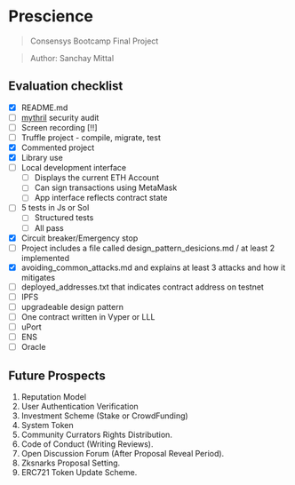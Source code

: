# Prescience
>Consensys Bootcamp Final Project

>Author: Sanchay Mittal



## Evaluation checklist

- [x] README.md
- [ ] [mythril](https://github.com/ConsenSys/mythril) security audit
- [ ] Screen recording [!!]
- [ ] Truffle project - compile, migrate, test
- [x] Commented project
- [x] Library use
- [ ] Local development interface
    - [ ] Displays the current ETH Account
    - [ ] Can sign transactions using MetaMask
    - [ ] App interface reflects contract state
- [ ] 5 tests in Js or Sol
    - [ ] Structured tests
    - [ ] All pass
- [x] Circuit breaker/Emergency stop
- [ ] Project includes a file called design_pattern_desicions.md / at least 2 implemented
- [x] avoiding_common_attacks.md and explains at least 3 attacks and how it mitigates
- [ ] deployed_addresses.txt that indicates contract address on testnet
- [ ] IPFS
- [ ] upgradeable design pattern
- [ ] One contract written in Vyper or LLL
- [ ] uPort
- [ ] ENS
- [ ] Oracle

## Future Prospects

1. Reputation Model
2. User Authentication Verification
3. Investment Scheme (Stake or CrowdFunding)
4. System Token
5. Community Currators Rights Distribution.
6. Code of Conduct (Writing Reviews).
7. Open Discussion Forum (After Proposal Reveal Period).
8. Zksnarks Proposal Setting.
9. ERC721 Token Update Scheme.  

